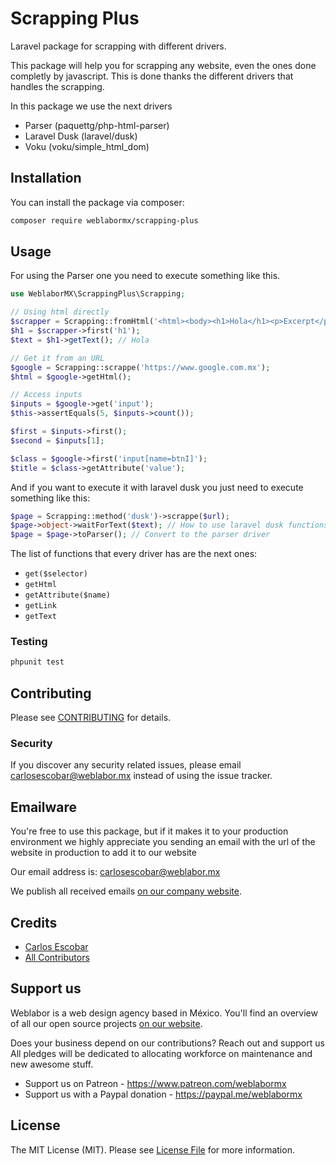 # Scrapping Plus

Laravel package for scrapping with different drivers.

This package will help you for scrapping any website, even the ones done completly by javascript. This is done thanks the different drivers that handles the scrapping.

In this package we use the next drivers

- Parser (paquettg/php-html-parser)
- Laravel Dusk (laravel/dusk)
- Voku (voku/simple_html_dom)

## Installation

You can install the package via composer:

```bash
composer require weblabormx/scrapping-plus
```

## Usage

For using the Parser one you need to execute something like this.

``` php
use WeblaborMX\ScrappingPlus\Scrapping;

// Using html directly
$scrapper = Scrapping::fromHtml('<html><body><h1>Hola</h1><p>Excerpt</p></body></html>');
$h1 = $scrapper->first('h1');
$text = $h1->getText(); // Hola

// Get it from an URL
$google = Scrapping::scrappe('https://www.google.com.mx');
$html = $google->getHtml();

// Access inputs
$inputs = $google->get('input');
$this->assertEquals(5, $inputs->count());

$first = $inputs->first();
$second = $inputs[1];

$class = $google->first('input[name=btnI]');
$title = $class->getAttribute('value');
```

And if you want to execute it with laravel dusk you just need to execute something like this:

``` php
$page = Scrapping::method('dusk')->scrappe($url);
$page->object->waitForText($text); // How to use laravel dusk functions directly
$page = $page->toParser(); // Convert to the parser driver
```

The list of functions that every driver has are the next ones:
- `get($selector)`
- `getHtml`
- `getAttribute($name)`
- `getLink`
- `getText`

### Testing

``` bash
phpunit test
```

## Contributing

Please see [CONTRIBUTING](CONTRIBUTING.md) for details.

### Security

If you discover any security related issues, please email carlosescobar@weblabor.mx instead of using the issue tracker.

## Emailware

You're free to use this package, but if it makes it to your production environment we highly appreciate you sending an email with the url of the website in production to add it to our website

Our email address is: carlosescobar@weblabor.mx

We publish all received emails [on our company website](http://weblabor.mx).

## Credits

- [Carlos Escobar](https://github.com/skalero01)
- [All Contributors](../../contributors)

## Support us

Weblabor is a web design agency based in México. You'll find an overview of all our open source projects [on our website](http://weblabor.mx).

Does your business depend on our contributions? Reach out and support us
All pledges will be dedicated to allocating workforce on maintenance and new awesome stuff.

- Support us on Patreon - https://www.patreon.com/weblabormx
- Support us with a Paypal donation - https://paypal.me/weblabormx 


## License

The MIT License (MIT). Please see [License File](LICENSE.md) for more information.
